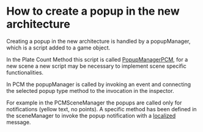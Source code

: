 # How to create a popup in the new architecture

Creating a popup in the new architecture is handled by a popupManager, which is a script added to a game object.

In the Plate Count Method this script is called [PopupManagerPCM](/dev/Assets/Scripts/PlateCountMethod/PopupManagerPCM.cs), for a new scene a new script may be necessary to implement scene specific functionalities.

In PCM the popupManager is called by invoking an event and connecting the selected popup type method to the invocation in the inspector.

For example in the PCMSceneManager the popups are called only for notifications (yellow text, no points). A specific method has been defined in the sceneManager to invoke the popup notification with a [localized](/dev/Docs/localization.md) message.
